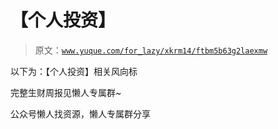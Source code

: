 # 【个人投资】

> 原文：[`www.yuque.com/for_lazy/xkrm14/ftbm5b63g2laexmw`](https://www.yuque.com/for_lazy/xkrm14/ftbm5b63g2laexmw)

以下为：【个人投资】相关风向标

完整生财周报见懒人专属群~

公众号懒人找资源，懒人专属群分享

